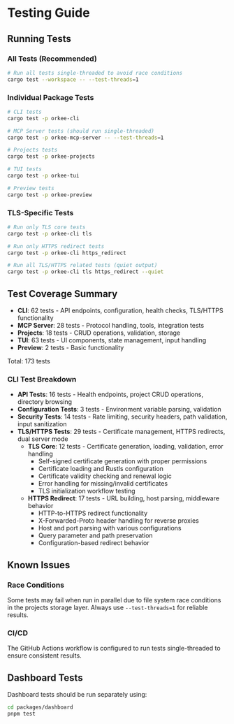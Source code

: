 # Testing Guide

## Running Tests

### All Tests (Recommended)
```bash
# Run all tests single-threaded to avoid race conditions
cargo test --workspace -- --test-threads=1
```

### Individual Package Tests
```bash
# CLI tests
cargo test -p orkee-cli

# MCP Server tests (should run single-threaded)
cargo test -p orkee-mcp-server -- --test-threads=1

# Projects tests
cargo test -p orkee-projects

# TUI tests
cargo test -p orkee-tui

# Preview tests
cargo test -p orkee-preview
```

### TLS-Specific Tests
```bash
# Run only TLS core tests
cargo test -p orkee-cli tls

# Run only HTTPS redirect tests
cargo test -p orkee-cli https_redirect

# Run all TLS/HTTPS related tests (quiet output)
cargo test -p orkee-cli tls https_redirect --quiet
```

## Test Coverage Summary

- **CLI**: 62 tests - API endpoints, configuration, health checks, TLS/HTTPS functionality
- **MCP Server**: 28 tests - Protocol handling, tools, integration tests
- **Projects**: 18 tests - CRUD operations, validation, storage
- **TUI**: 63 tests - UI components, state management, input handling
- **Preview**: 2 tests - Basic functionality

Total: 173 tests

### CLI Test Breakdown

- **API Tests**: 16 tests - Health endpoints, project CRUD operations, directory browsing
- **Configuration Tests**: 3 tests - Environment variable parsing, validation
- **Security Tests**: 14 tests - Rate limiting, security headers, path validation, input sanitization
- **TLS/HTTPS Tests**: 29 tests - Certificate management, HTTPS redirects, dual server mode
  - **TLS Core**: 12 tests - Certificate generation, loading, validation, error handling
    - Self-signed certificate generation with proper permissions
    - Certificate loading and Rustls configuration
    - Certificate validity checking and renewal logic
    - Error handling for missing/invalid certificates
    - TLS initialization workflow testing
  - **HTTPS Redirect**: 17 tests - URL building, host parsing, middleware behavior
    - HTTP-to-HTTPS redirect functionality
    - X-Forwarded-Proto header handling for reverse proxies
    - Host and port parsing with various configurations
    - Query parameter and path preservation
    - Configuration-based redirect behavior

## Known Issues

### Race Conditions
Some tests may fail when run in parallel due to file system race conditions in the projects storage layer. Always use `--test-threads=1` for reliable results.

### CI/CD
The GitHub Actions workflow is configured to run tests single-threaded to ensure consistent results.

## Dashboard Tests
Dashboard tests should be run separately using:
```bash
cd packages/dashboard
pnpm test
```